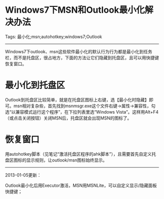 # Windows7下MSN和Outlook最小化解决办法
Tags: 最小化;msn;autohotkey;windows7;Outlook

------

Windows7下outlook、msn这些软件最小化的默认行为行为都是最小化到任务栏，而不是托盘区，很占地方，下面的方法让它们隐藏到托盘区，且可以用快捷键恢复窗口。 
# 最小化到托盘区

 
Outlook到托盘区比较简单，就是在托盘区图标上右键，选【最小化时隐藏】即可。msn相对复杂些，首先找到msnmsgr.exe这个文件右键->属性->兼容性，勾选“以兼容模式运行这个程序”，在下拉列表里选“Windows Vista”。这样用Alt+F4（或点击关闭按钮）关闭MSN后，托盘区就会出现MSN的图标了。

 

# 恢复窗口

 
用autohotkey脚本（见笔记“激活托盘区程序的ahk脚本”），且需要首先自定义托盘区图标的显示规则，让outlook/msn图标始终显示。

 

------

2013-01-05更新：

Outlook最小化后用Executor激活，MSN用MSNLite，可以自定义显示/隐藏面板快捷键；